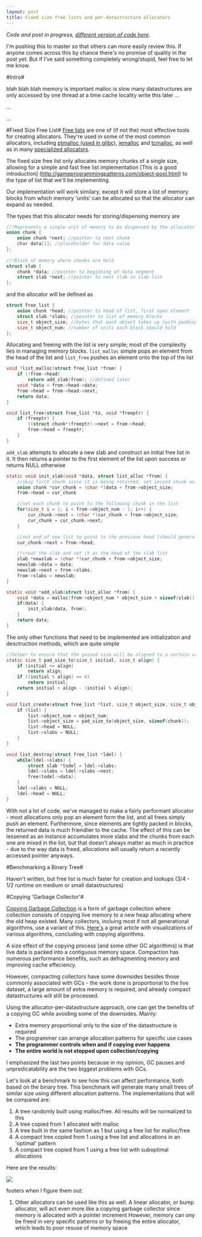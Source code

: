 ```yaml
---
layout: post
title: Fixed size free lists and per-datastructure allocators
---
```


*Code and post in progress, [different version of code here](https://github.com/schets/fast_alloc)*.

I'm pushing this to master so that others can more easily review this. If anyone comes across this by chance there's no promise of quality in the post yet. But if I've said something completely wrong/stupid, feel free to let me know.

#Intro#

blah blah blah memory is important malloc is slow many datastructures are only accessed by one thread at a time cache locality write this later ...

...

...


#Fixed Size Free List#
[Free lists](https://en.wikipedia.org/wiki/Free_list) are one of (if not the) most effective tools for creating allocators. They're used in some of the most common allocators, including [ptmalloc (used in glibc)](http://code.woboq.org/userspace/glibc/malloc), [jemalloc](http://www.canonware.com/jemalloc/) and [tcmalloc](http://goog-perftools.sourceforge.net/doc/tcmalloc.html), as well as in many [specialized allocators](http://gameprogrammingpatterns.com/object-pool.html).

The fixed size free list only allocates memory chunks of a single size, allowing for a simple and fast free list implementation [This is a good introduction] (http://gameprogrammingpatterns.com/object-pool.html) to the type of list that we'll be implementing. 

Our implementation will work similary, except it will store a list of memory blocks from which memory 'units' can be allocated so that the allocator can expand as needed.

The types that this allocator needs for storing/dispensing memory are

```C
//!Represents a single unit of memory to be dispensed by the allocator
union chunk {
    union chunk *next; //pointer to next chunk
    char data[1]; //placeholder for data value
};
 
//!Block of memory where chunks are held
struct slab {
    chunk *data; //pointer to beginning of data segment
    struct slab *next; //pointer to next slab in slab list
};
```

and the allocator will be defined as

```C
struct free_list {
    union chunk *head; //pointer to head of list, first open element
    struct slab *slabs; //pointer to list of memory blocks
    size_t object_size; //bytes that each object takes up (with padding)
    size_t object_num; //number of units each block should hold
};
```

Allocating and freeing with the list is very simple; most of the complexity lies in managing memory blocks. ```list_malloc``` simple pops an element from the head of the list and ```list_free``` pushes an element onto the top of the list

```C
void *list_malloc(struct free_list *from) {
    if (!from->head)
        return add_slab(from); //defined later
    void *data = from->head->data;
    from->head = from->head->next;
    return data;
}

void list_free(struct free_list *to, void *freeptr) {
    if (freeptr) {
        ((struct chunk*)freeptr)->next = from->head;
        from->head = freeptr;
    }
}
```

```add_slab``` attempts to allocate a new slab and construct an initial free list in it. It then returns a pointer to the first element of the list upon success or returns NULL otherwise

```C
static void init_slab(void *data, struct list_alloc *from) {
    //skip first chunk since it is being returned, set second chunk as new head
    union chunk *cur_chunk = (char *)data + from->object_size;
    from->head = cur_chunk

    //set each chunk to point to the following chunk in the list
    for(size_t i = 1; i < from->object_num - 1; i++) {
        cur_chunk->next = (char *)cur_chunk + from->object_size;
        cur_chunk = cur_chunk->next;
    }

    //set end of new list to point to the previous head (should generally be NULL)
    cur_chunk->next = from->head;

    //creat the slab and set it as the head of the slab list
    slab *newslab = (char *)cur_chunk + from->object_size;
    newslab->data = data;
    newslab->next = from->slabs;
    from->slabs = newslab;
}

static void *add_slab(struct list_alloc *from) {
    void *data = malloc(from->object_num * object_size + sizeof(slab));
    if(data) {
        init_slab(data, from);
    }
    return data;
}
```

The only other functions that need to be implemented are initialization and desctruction methods, which are quite simple

```C
//helper to ensure that the passed size will be aligned to a certain value
static size_t pad_size_to(size_t initial, size_t align) {
    if (initial <= align)
        return align;
    if ((initial % align) == 0)
        return initial;
    return initial + align - (initial % align);
}

void list_create(struct free_list *list, size_t object_size, size_t object_num) {
    if (list) {
        list->object_num = object_num;
        list->object_size = pad_size_to(object_size, sizeof(chunk));
        list->head = NULL;
        list->slabs = NULL;
    }
}

void list_destroy(struct free_list *ldel) {
    while(ldel->slabs) {
        struct slab *todel = ldel->slabs;
        ldel->slabs = ldel->slabs->next;
        free(todel->data);
    }
    ldel->slabs = NULL;
    ldel->head = NULL;
}
```

With not a lot of code, we've managed to make a fairly performant allocator - most allocations only pop an element form the list, and all frees simply push an element.
Furthermore, since elements are tightly packed in blocks, the returned data is much friendlier to the cache. The effect of this can be lessened as an instance accumulates more slabs and the chunks from each one are mixed in the list, but that doesn't always matter as much in practice - due to the way data is freed, allocations will usually return a recently accessed pointer anyways.

#Benchmarking a Binary Tree#

Haven't written, but free list is much faster for creation and lookups (3/4 - 1/2 runtime on medium or small datastructures)

#Copying 'Garbage Collector'#

[Copying Garbage Collection](https://en.wikipedia.org/wiki/Cheney's_algorithm) is a form of garbage collection where collection consists of copying live memory to a new heap allocating where the old heap existed.
Many collectors, incluing most if not all generational algorithms, use a variant of this.
[Here's](http://spin.atomicobject.com/2014/09/03/visualizing-garbage-collection-algorithms/) a great article with visualizations of various algorithms, concluding with copying algorithms. 

A size effect of the copying process (and some other GC algorithms) is that live data is packed into a contiguous memory space.
Compaction has numerous performance benefits, such as defragmenting memory and improving cache effeciency.

However, compacting collectors have some downsides besides those commonly associated with GCs -
the work done is proportional to the live dataset, a large amount of extra memory is required,
and already compact datastructures will still be processed.

Using the allocator-per-datastructure approach, one can get the benefits of a copying GC while avoiding some of the downsides. Mainly:

* Extra memory proportional only to the size of the datastructure is required
* The programmer can arrange allocation patterns for specific use cases
* **The programmer controls when and if copying ever happens**
* **The entire world is not stopped upon collection/copying**

I emphasized the last two points because in my opinion, GC pauses and unpredicatability are the two biggest problems with GCs.

Let's look at a benchmark to see how this can affect performance, both based on the binary tree.
This benchmark will generate many small trees of similar size using different allocation patterns.
The implementations that will be compared are:

1. A tree randomly built using malloc/free. All results will be normalized to this
2. A tree copied from 1 allocated with malloc
3. A tree built in the same fashion as 1 but using a free list for malloc/free
4. A compact tree copied from 1 using a free list and allocations in an 'optimal' pattern
5. A compact tree copied from 1 using a free list with suboptimal allocations

Here are the results:

<img src="{{site.baseurl}}/images/bench_copy_ns.png"/>

footers when I figure them out:

1. Other allocators can be used like this as well. A linear allocator, or bump allocator, will act even more like a copying garbage collector since memory is allocated with a pointer increment
However, memory can ony be freed in very specific patterns or by freeing the entire allocator, which leads to poor resuse of memory space
